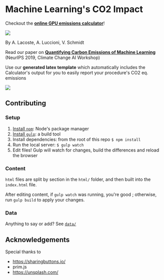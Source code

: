 # Machine Learning's CO2 Impact

Checkout the [**online GPU emissions calculator**](https://mlco2.github.io/impact)!

[![](https://i.postimg.cc/pTqVSx7N/Capture-d-e-cran-2019-11-07-a-12-41-58.png)](https://mlco2.github.io/impact)

By A. Lacoste, A. Luccioni, V. Schmidt

Read our paper on [**Quantifying Carbon Emissions of Machine Learning**](https://arxiv.org/pdf/1910.09700) (NeurIPS 2019, Climate Change AI Workshop)

Use our **generated latex template** which automatically includes the Calculator's output for you to easily report your procedure's CO2 eq. emissions

[![](https://raw.githubusercontent.com/mlco2/impact/master/img/template.png)](https://mlco2.github.io/impact#publish)

## Contributing

### Setup

1. [Install `npm`](https://www.npmjs.com/get-npm): Node's package manager
2. [Install `gulp`](https://gulpjs.com/): a build tool
3. Install dependencies: from the root of this repo `$ npm install`
4. Run the local server: `$ gulp watch`
5. Edit files! Gulp will watch for changes, build the differences and reload the browser

### Content

`html` files are split by section in the `html/` folder, and then built into the `index.html` file.

After editing content, if `gulp watch` was running, you're good ; otherwise, run `gulp build` to apply your changes.
### Data

Anything to say or add? See [`data/`](https://github.com/mlco2/impact/tree/master/data)

## Acknowledgements

Special thanks to

* https://sharingbuttons.io/
* prim.js
* https://unsplash.com/
